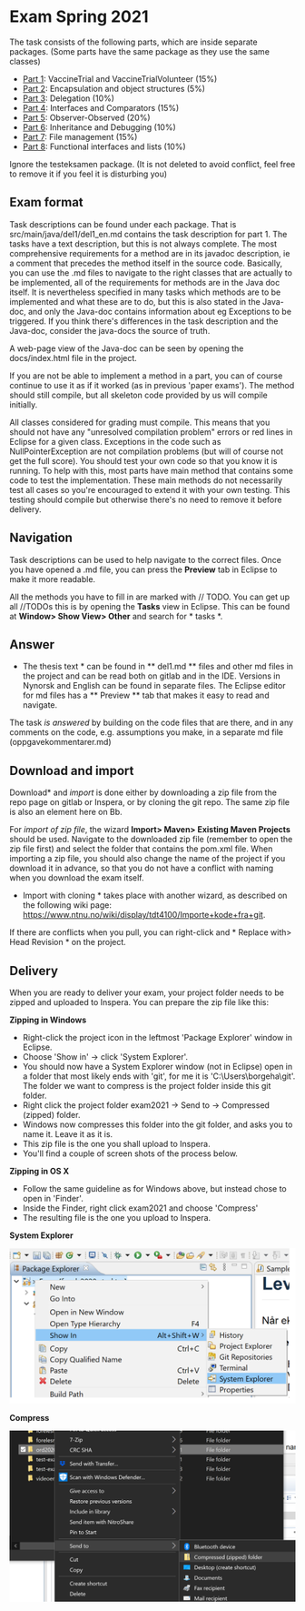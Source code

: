 # Exam Spring 2021

The task consists of the following parts, which are inside separate packages. (Some parts have the same package as they use the same classes)

- [Part 1](src/main/java/del1/del1_en.md): VaccineTrial and VaccineTrialVolunteer (15%)
- [Part 2](src/main/java/del2/del2_en.md): Encapsulation and object structures (5%)
- [Part 3](src/main/java/del3/del3_en.md): Delegation (10%)
- [Part 4](src/main/java/del4/del4_en.md): Interfaces and Comparators (15%)
- [Part 5](src/main/java/del5_og_6/del5_og_6_en.md): Observer-Observed (20%)
- [Part 6](src/main/java/del5_og_6/del5_og_6_en.md): Inheritance and Debugging (10%)
- [Part 7](src/main/java/del7_og_8/del7_og_8_en.md): File management (15%)
- [Part 8](src/main/java/del7_og_8/del7_og_8_en.md): Functional interfaces and lists (10%)

Ignore the testeksamen package. (It is not deleted to avoid conflict, feel free to remove it if you feel it is disturbing you) 

## Exam format

Task descriptions can be found under each package. That is src/main/java/del1/del1_en.md contains the task description for part 1. The tasks have a text description, but this is not always complete. The most comprehensive requirements for a method are in its javadoc description, ie a comment that precedes the method itself in the source code. Basically, you can use the .md files to navigate to the right classes that are actually to be implemented, all of the requirements for methods are in the Java doc itself. It is nevertheless specified in many tasks which methods are to be implemented and what these are to do, but this is also stated in the Java-doc, and only the Java-doc contains information about eg Exceptions to be triggered. If you think there's differences in the task description and the Java-doc, consider the java-docs the source of truth. 

A web-page view of the Java-doc can be seen by opening the docs/index.html file in the project. 

If you are not be able to implement a method in a part, you can of course continue to use it as if it worked (as in previous 'paper exams'). The method should still compile, but all skeleton code provided by us will compile initially. 

All classes considered for grading must compile. This means that you should not have any "unresolved compilation problem" errors or red lines in Eclipse for a given class.
Exceptions in the code such as NullPointerException are not compilation problems (but will of course not get the full score). You should test your own code so that you know it is running. To help with this, most parts have main method that contains some code to test the implementation. These main methods do not necessarily test all cases so you're encouraged to extend it with your own testing. This testing should compile but otherwise there's no need to remove it before delivery. 

## Navigation

Task descriptions can be used to help navigate to the correct files. Once you have opened a .md file, you can press the **Preview** tab in Eclipse to make it more readable.

All the methods you have to fill in are marked with // TODO. You can get up all //TODOs this is by opening the **Tasks** view in Eclipse. This can be found at **Window> Show View> Other** and search for * tasks *.

## Answer

* The thesis text * can be found in ** del1.md ** files and other md files in the project and can be read both on gitlab and in the IDE. Versions in Nynorsk and English can be found in separate files. The Eclipse editor for md files has a ** Preview ** tab that makes it easy to read and navigate.

The task *is answered* by building on the code files that are there, and in any comments on the code, e.g. assumptions you make, in a separate md file (oppgavekommentarer.md)



## Download and import

  Download* and *import* is done either by downloading a zip file from the repo page on gitlab or Inspera, or by cloning the git repo. The same zip file is also an element here on Bb.

For *import of zip file*, the wizard **Import> Maven> Existing Maven Projects** should be used. Navigate to the downloaded zip file (remember to open the zip file first) and select the folder that contains the pom.xml file. When importing a zip file, you should also change the name of the project if you download it in advance, so that you do not have a conflict with naming when you download the exam itself.

* Import with cloning * takes place with another wizard, as described on the following wiki page: <https://www.ntnu.no/wiki/display/tdt4100/Importe+kode+fra+git>.


If there are conflicts when you pull, you can right-click and * Replace with> Head Revision * on the project.

## Delivery
When you are ready to deliver your exam, your project folder needs to be zipped and uploaded to Inspera. You can prepare the zip file like this:

**Zipping in Windows**
- Right-click the project icon in the leftmost 'Package Explorer' window in Eclipse.
- Choose 'Show in' -> click 'System Explorer'.
- You should now have a System Explorer window (not in Eclipse) open in a folder that most likely ends with 'git', for me it is 'C:\Users\borgeha\git'. The folder we want to compress is the project folder inside this git folder.
- Right click the project folder exam2021 -> Send to  -> Compressed (zipped) folder.
- Windows now compresses this folder into the git folder, and asks you to name it. Leave it as it is.
- This zip file is the one you shall upload to Inspera.
- You'll find a couple of screen shots of the process below.

**Zipping in OS X**
- Follow the same guideline as for Windows above, but instead chose to open in 'Finder'.
- Inside the Finder, right click exam2021 and choose 'Compress'
- The resulting file is the one you upload to Inspera.

**System Explorer**

<img src="System_Explorer.png" alt="drawing" width="600"/>

**Compress**

<img src="Compress.png" alt="drawing" width="600"/>